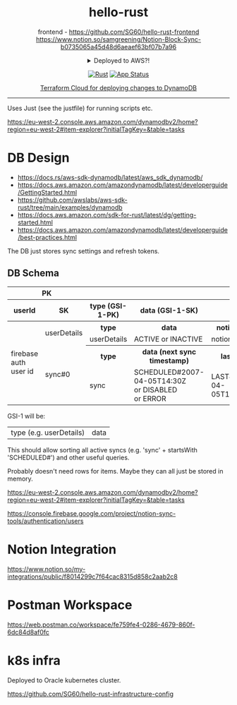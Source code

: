 <div align="center">

# hello-rust

frontend - https://github.com/SG60/hello-rust-frontend
https://www.notion.so/samgreening/Notion-Block-Sync-b0735065a45d48d6aeaef63bf07b7a96

<details>
<summary>
Deployed to AWS?!
</summary>

https://eu-west-2.console.aws.amazon.com/dynamodbv2/home?region=eu-west-2#item-explorer?initialTagKey=&table=tasks

</details>

[![Rust](https://github.com/SG60/hello-rust/actions/workflows/rust.yml/badge.svg)](https://github.com/SG60/hello-rust/actions/workflows/rust.yml) [![App Status](https://argocd.herd.samgreening.com/api/badge?name=hello-rust-notion-sync&revision=true)](https://argocd.herd.samgreening.com/applications/hello-rust-notion-sync)

[Terraform Cloud for deploying changes to DynamoDB](https://app.terraform.io/app/samgreening/workspaces/notion_sync)

</div>

---

Uses Just (see the justfile) for running scripts etc.


https://eu-west-2.console.aws.amazon.com/dynamodbv2/home?region=eu-west-2#item-explorer?initialTagKey=&table=tasks

# DB Design

- https://docs.rs/aws-sdk-dynamodb/latest/aws_sdk_dynamodb/
- https://docs.aws.amazon.com/amazondynamodb/latest/developerguide/GettingStarted.html
- https://github.com/awslabs/aws-sdk-rust/tree/main/examples/dynamodb
- https://docs.aws.amazon.com/sdk-for-rust/latest/dg/getting-started.html
- https://docs.aws.amazon.com/amazondynamodb/latest/developerguide/best-practices.html

The DB just stores sync settings and refresh tokens.

## DB Schema

<table>
<tr>
	<th scope="col" colspan=2>PK</th>
	<th scope="col" colspan=99999>Attributes</th>
</tr>
<tr>
	<th scope="col">userId</th>
	<th scope="col">SK</th>
	<th scope="col">type (GSI-1-PK)</th>
	<th scope="col">data (GSI-1-SK)</th>
	<th scope="col" colspan=99999></th>
</tr>
<tbody>
<tr><td rowSpan=0>firebase auth user id
	<tr><td rowspan=2>userDetails
		<th>type	<th>data	<th>notionBotId	<th>googleRefreshToken	<th>notionAccessToken	<th>other stuff
		<tr><td>userDetails<td>ACTIVE or INACTIVE<td>notionB#bot_id	<td>asdfasefa		<td>asdfasefa		<td>workspace name, workspace emoji, etc.
	<tr><td rowspan=2>sync#0
		<th>type<th>data (next sync timestamp)<th>last sync<th>notionDatabase<th>googleCalendar<th colspan=3>notionDBProps
		<tr><td>sync<td>SCHEDULED#2007-04-05T14:30Z<br>or DISABLED<br>or ERROR<td>LAST#2007-04-05T14:30Z<td>asdfase<td>asdf3<td>
			
```json
{"notionTitleId":{"S":"title"},"notionDoneId":{"S":"O%7CaE"}}
```
			
</tbody>
</table>

GSI-1 will be:
<table><td>type (e.g. userDetails)<td>data</table>

This should allow sorting all active syncs (e.g. 'sync' + startsWith 'SCHEDULED#') and other useful queries.

Probably doesn't need rows for items. Maybe they can all just be stored in memory.

https://eu-west-2.console.aws.amazon.com/dynamodbv2/home?region=eu-west-2#item-explorer?initialTagKey=&table=tasks

https://console.firebase.google.com/project/notion-sync-tools/authentication/users

# Notion Integration

https://www.notion.so/my-integrations/public/f8014299c7f64cac8315d858c2aab2c8

# Postman Workspace

https://web.postman.co/workspace/fe759fe4-0286-4679-860f-6dc84d8af0fc

# k8s infra

Deployed to Oracle kubernetes cluster.

https://github.com/SG60/hello-rust-infrastructure-config
